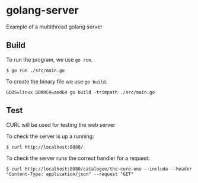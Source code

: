 # golang-server
Example of a multithread golang server

## Build

To run the program, we use `go run`.
	
```golang
$ go run ./src/main.go
```

To create the binary file we use `go build`.

```golang
GOOS=linux GOARCH=amd64 go build -trimpath ./src/main.go
```

## Test

CURL will be used for testing the web server

To check the server is up a running:

```console
$ curl http://localhost:8080/
```

To check the server runs the correct handler for a request:

```console
$ curl http://localhost:8080/catalogue/the-cure-one --include --header "Content-Type: application/json" --request "GET"
```
